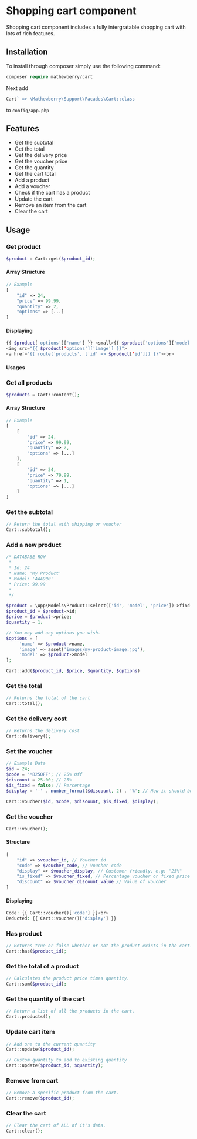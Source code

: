 # Shopping cart component

Shopping cart component includes a fully intergratable shopping cart with lots of rich features.

## Installation

To install through composer simply use the following command:

```PHP
composer require mathewberry/cart
```

Next add 

```PHP
Cart` => \Mathewberry\Support\Facades\Cart::class
```

to ```config/app.php```

## Features

- Get the subtotal
- Get the total
- Get the delivery price
- Get the voucher price
- Get the quantity
- Get the cart total
- Add a product
- Add a voucher
- Check if the cart has a product
- Update the cart
- Remove an item from the cart
- Clear the cart

## Usage

### Get product

```PHP 
$product = Cart::get($product_id);
```

#### Array Structure
```PHP
// Example
[
    "id" => 24,
    "price" => 99.99,
    "quantity" => 2,
    "options" => [...]
]
```

#### Displaying
```PHP
{{ $product['options']['name'] }} <small>{{ $product['options']['model'] }}</small><br>
<img src="{{ $product['options']['image'] }}">
<a href="{{ route('products', ['id' => $product['id']]) }}"><br>
```

#### Usages

### Get all products

```PHP
$products = Cart::content();
```

#### Array Structure
```PHP
// Example
[
    [
        "id" => 24,
        "price" => 99.99,
        "quantity" => 2,
        "options" => [...]
    ],
    [
        "id" => 34,
        "price" => 79.99,
        "quantity" => 1,
        "options" => [...]
    ]
]
```


### Get the subtotal

```PHP
// Return the total with shipping or voucher
Cart::subtotal();
```

### Add a new product

```PHP
/* DATABASE ROW
 *
 * Id: 24
 * Name: 'My Product'
 * Model: 'AAA900'
 * Price: 99.99
 *
 */

$product = \App\Models\Product::select(['id', 'model', 'price'])->find(24);
$product_id = $product->id;
$price = $product->price;
$quantity = 1;

// You may add any options you wish.
$options = [
     'name' => $product->name,
     'image' => asset('images/my-product-image.jpg'),
     'model' => $product->model
];

Cart::add($product_id, $price, $quantity, $options)
```

### Get the total

```PHP
// Returns the total of the cart
Cart::total();
```

### Get the delivery cost

```PHP
// Returns the delivery cost
Cart::delivery();
```

### Set the voucher

```PHP
// Example Data
$id = 24;
$code = "MB25OFF"; // 25% Off
$discount = 25.00; // 25%
$is_fixed = false; // Percentage
$display = '-' . number_format($discount, 2) . '%'; // How it should be displayed to the customer.

Cart::voucher($id, $code, $discount, $is_fixed, $display);
```

### Get the voucher

```PHP
Cart::voucher();
```

#### Structure

```PHP
[
    "id" => $voucher_id, // Voucher id
    "code" => $voucher_code, // Voucher code
    "display" => $voucher_display, // Customer friendly, e.g: "25%"
    "is_fixed" => $voucher_fixed, // Percentage voucher or fixed price
    "discount" => $voucher_discount_value // Value of voucher
]
```

#### Displaying

```PHP
Code: {{ Cart::voucher()['code'] }}<br>
Deducted: {{ Cart::voucher()['display'] }}
```

### Has product

```PHP
// Returns true or false whether or not the product exists in the cart.
Cart::has($product_id);
```

### Get the total of a product

```PHP
// Calculates the product price times quantity.
Cart::sum($product_id);
```

### Get the quantity of the cart

```PHP
// Return a list of all the products in the cart.
Cart::products();
```

### Update cart item

```PHP
// Add one to the current quantity
Cart::update($product_id);
```
```PHP
// Custom quantity to add to existing quantity
Cart::update($product_id, $quantity);
```

### Remove from cart

```PHP
// Remove a specific product from the cart.
Cart::remove($product_id);
```

### Clear the cart

```PHP
// Clear the cart of ALL of it's data.
Cart::clear();
```
